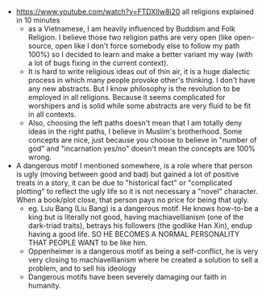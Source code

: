 - https://www.youtube.com/watch?v=FTDXlIw8i20 all religions explained in 10 minutes
	- as a Vietnamese, I am heavily influenced by Buddism and Folk Religion. I believe those two religion paths are very open (like open-source, open like I don't force somebody else to follow my path 100%) so I decided to learn and make a better variant my way (with a lot of bugs fixing in the current context).
	- It is hard to write religious ideas out of thin air, it is a huge dialectic process in which many people provoke other's thinking. I don't have any new abstracts. But I know philosophy is the revolution to be employed in all religions. Because it seems complicated for worshipers and is solid while some abstracts are very fluid to be fit in all contexts.
	- Also, choosing the left paths doesn't mean that I am totally deny ideas in the right paths, I believe in Muslim's brotherhood. Some concepts are nice, just because you choose to believe in "number of god" and "incarnation yes/no" doesn't mean the concepts are 100% wrong.
- A dangerous motif I mentioned somewhere, is a role where that person is ugly (moving between good and bad) but gained a lot of positive treats in a story, it can be due to "historical fact" or "complicated plotting" to reflect the ugly life so it is not necessary a "novel" character. When a book/plot close, that person pays no price for being that ugly.
	- eg. Lưu Bang (Liu Bang) is a dangerous motif. He knows how-to-be a king but is literally not good, having machiavellianism (one of the dark-triad traits), betrays his followers (the godlike Han Xin), endup having a good life. SO HE BECOMES A NORMAL PERSONALITY THAT PEOPLE WANT to be like him.
	- Oppenheimer is a dangerous motif as being a self-conflict, he is very very closing to machiavellianism where he created a solution to sell a problem, and to sell his ideology
	- Dangerous motifs have been severely damaging our faith in humanity.